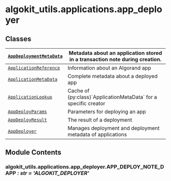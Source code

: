 # algokit_utils.applications.app_deployer

## Classes

| [`AppDeploymentMetaData`](AppDeploymentMetaData.md#algokit_utils.applications.app_deployer.AppDeploymentMetaData)   | Metadata about an application stored in a transaction note during creation.   |
|---------------------------------------------------------------------------------------------------------------------|-------------------------------------------------------------------------------|
| [`ApplicationReference`](ApplicationReference.md#algokit_utils.applications.app_deployer.ApplicationReference)      | Information about an Algorand app                                             |
| [`ApplicationMetaData`](ApplicationMetaData.md#algokit_utils.applications.app_deployer.ApplicationMetaData)         | Complete metadata about a deployed app                                        |
| [`ApplicationLookup`](ApplicationLookup.md#algokit_utils.applications.app_deployer.ApplicationLookup)               | Cache of {py:class}\`ApplicationMetaData\` for a specific creator             |
| [`AppDeployParams`](AppDeployParams.md#algokit_utils.applications.app_deployer.AppDeployParams)                     | Parameters for deploying an app                                               |
| [`AppDeployResult`](AppDeployResult.md#algokit_utils.applications.app_deployer.AppDeployResult)                     | The result of a deployment                                                    |
| [`AppDeployer`](AppDeployer.md#algokit_utils.applications.app_deployer.AppDeployer)                                 | Manages deployment and deployment metadata of applications                    |

## Module Contents

### algokit_utils.applications.app_deployer.APP_DEPLOY_NOTE_DAPP *: str* *= 'ALGOKIT_DEPLOYER'*
